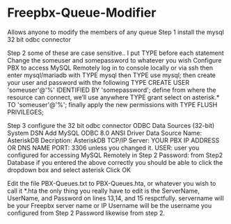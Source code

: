 # Freepbx-Queue-Modifier
Allows anyone to modify the members of any queue
Step 1 install the mysql 32 bit odbc connector

Step 2 some of these are case sensitive.. I put TYPE before each statement Change the someuser and somepassword to whatever you wish Configure PBX to access MySQL Remotely log in to console locally or via ssh then enter mysql/mariadb with TYPE mysql then TYPE use mysql; then create your user and password with the following TYPE CREATE USER 'someuser'@'%' IDENTIFIED BY 'somepassword'; define from where the resource can connect, we’ll use anywhere TYPE grant select on asterisk.* TO 'someuser'@'%'; finally apply the new permissions with TYPE FLUSH PRIVILEGES;

Step 3 configure the 32 bit odbc connector ODBC Data Sources (32-bit) System DSN Add MySQL ODBC 8.0 ANSI Driver Data Source Name: AsteriskDB Decription: AsteriskDB TCP/IP Server: YOUR PBX IP ADDRESS OR DNS NAME PORT: 3306 unless you changed it. USER: user you configured for accessing MySQL Remotely in Step 2 Password: from Step2 Database if you entered the above correctly you should be able to click the dropdown box and select asterisk Click OK

Edit the file PBX-Queues.txt to PBX-Queues.hta, or whatever you wish to call it *.hta the only thing you really have to edit is the ServerName, UserName, and Password on lines 13,14, and 15 respctfully. servername will be your Freepbx server name or IP Username will be the username you configured from Step 2 Password likewise from step 2.
